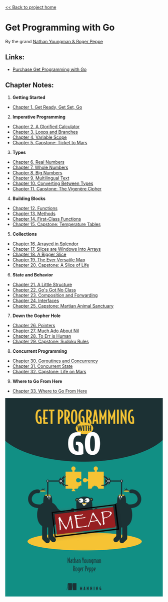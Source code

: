 [&lt;&lt; Back to project home](../README.md)

# Get Programming with Go

By the grand [Nathan Youngman & Roger Peppe](https://nathany.com/)

## Links:

- [Purchase Get Programming with Go](https://www.manning.com/books/get-programming-with-go)

## Chapter Notes:

1. **Getting Started**
  - [Chapter 1. Get Ready, Get Set, Go](ch01-get-ready-get-set-go.md)
2. **Imperative Programming**
  - [Chapter 2. A Glorified Calculator](ch02-a-glorified-calculator.md)
  - [Chapter 3. Loops and Branches](ch03-loops-and-branches.md)
  - [Chapter 4. Variable Scope](ch04-variable-scope.md)
  - [Chapter 5. Capstone: Ticket to Mars](ch05-capstone-ticket-to-mars.md)
3. **Types**
  - [Chapter 6. Real Numbers](ch06-real-numbers.md)
  - [Chapter 7. Whole Numbers](ch07-whole-numbers.md)
  - [Chapter 8. Big Numbers](ch08-big-numbers.md)
  - [Chapter 9. Multilingual Text](ch09-multilingual-text.md)
  - [Chapter 10. Converting Between Types](ch10-converting-between-types.md)
  - [Chapter 11. Capstone: The Vigenère Cipher](ch11-capstone-the-vigen-re-cipher.md)
4. **Building Blocks**
  - [Chapter 12. Functions](ch12-functions.md)
  - [Chapter 13. Methods](ch13-methods.md)
  - [Chapter 14. First-Class Functions](ch14-first-class-functions.md)
  - [Chapter 15. Capstone: Temperature Tables](ch15-capstone-temperature-tables.md)
5. **Collections**
  - [Chapter 16. Arrayed in Splendor](ch16-arrayed-in-splendor.md)
  - [Chapter 17. Slices are Windows Into Arrays](ch17-slices-are-windows-into-arrays.md)
  - [Chapter 18. A Bigger Slice](ch18-a-bigger-slice.md)
  - [Chapter 19. The Ever Versatile Map](ch19-the-ever-versatile-map.md)
  - [Chapter 20. Capstone: A Slice of Life](ch20-capstone-a-slice-of-life.md)
6. **State and Behavior**
  - [Chapter 21. A Little Structure](ch21-a-little-structure.md)
  - [Chapter 22. Go's Got No Class](ch22-gos-got-no-class.md)
  - [Chapter 23. Composition and Forwarding](ch23-composition-and-forwarding.md)
  - [Chapter 24. Interfaces](ch24-interfaces.md)
  - [Chapter 25. Capstone: Martian Animal Sanctuary](ch25-capstone-martian-animal-sanctuary.md)
7. **Down the Gopher Hole**
  - [Chapter 26. Pointers](ch26-pointers.md)
  - [Chapter 27. Much Ado About Nil](ch27-much-ado-about-nil.md)
  - [Chapter 28. To Err is Human](ch28-to-err-is-human.md)
  - [Chapter 29. Capstone: Sudoku Rules](ch29-capstone-sudoku-rules.md)
8. **Concurrent Programming**
  - [Chapter 30. Goroutines and Concurrency](ch30-goroutines-and-concurrency.md)
  - [Chapter 31. Concurrent State](ch31-concurrent-state.md)
  - [Chapter 32. Capstone: Life on Mars](ch32-capstone-life-on-mars.md)
9. **Where to Go From Here**
  - [Chapter 33. Where to Go From Here](ch33-where-to-go-from-here.md)

![book cover](cover.png)